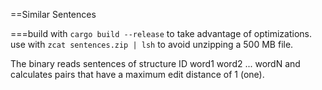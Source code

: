 ==Similar Sentences

===build with ```cargo build --release``` to take advantage of optimizations.
use with ```zcat sentences.zip | lsh``` to avoid unzipping a 500 MB file.

The binary reads sentences of structure ID word1 word2 ... wordN and calculates pairs 
that have a maximum edit distance of 1 (one).

